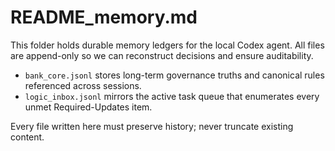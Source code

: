 # README_memory.md

This folder holds durable memory ledgers for the local Codex agent. All files are append-only so we can reconstruct decisions and ensure auditability.

- `bank_core.jsonl` stores long-term governance truths and canonical rules referenced across sessions.
- `logic_inbox.jsonl` mirrors the active task queue that enumerates every unmet Required-Updates item.

Every file written here must preserve history; never truncate existing content.
